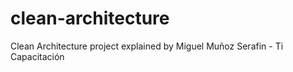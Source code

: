# clean-architecture
Clean Architecture project explained by Miguel Muñoz Serafin - Ti Capacitación
